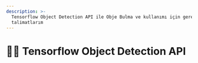 ```yaml
---
description: >-
  Tensorflow Object Detection API ile Obje Bulma ve kullanımı için gerekli
  talimatlarım
---
```


# 🕵️‍♂️ Tensorflow Object Detection API


